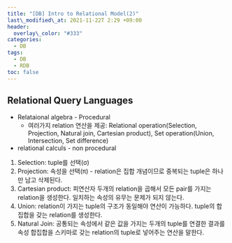 ```yaml
---
title: "[DB] Intro to Relational Model(2)"
last\_modified\_at: 2021-11-22T 2:29 +09:00
header:
  overlay\_color: "#333"
categories:
  - DB
tags:
  - DB
  - RDB
toc: false
---
```

## Relational Query Languages
- Relataional algebra - Procedural
  - 여러가지 relation 연산을 제공: Relational operation(Selection, Projection, Natural join, Cartesian product), Set operation(Union, Intersection, Set difference)
- relational calculs - non procedural

1. Selection: tuple를 선택(σ)
2. Projection: 속성을 선택(π) - relation은 집합 개념이므로 중복되는 tuple은 하나만 남고 삭제된다.
3. Cartesian product: 피연산자 두개의 relation을 곱해서 모든 pair를 가지는 relation을 생성한다. 일치하는 속성의 유무는 문제가 되지 않는다.
4. Union: relation이 가지는 tuple의 구조가 동일해야 연산이 가능하다. tuple의 합집합을 갖는 relation를 생성한다.
5. Natural Join: 공통되는 속성에서 같은 값을 가지는 두개의 tuple를 연결한 결과를 속성 합집합을 스키마로 갖는 relation의 tuple로 넣어주는 연산을 말한다.